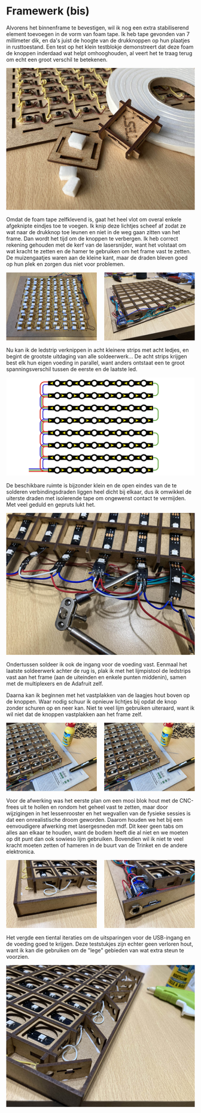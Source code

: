 # Framewerk (bis)

Alvorens het binnenframe te bevestigen, wil ik nog een extra stabiliserend element toevoegen in de vorm van foam tape. Ik heb tape gevonden van 7 millimeter dik, en da's juist de hoogte van de drukknoppen op hun plaatjes in rusttoestand. Een test op het klein testblokje demonstreert dat deze foam de knoppen inderdaad wat helpt omhooghouden, al veert het te traag terug om echt een groot verschil te betekenen.

![binnenframe9](../assets/images/project/binnenframe9.jpg "binnenframe")

Omdat de foam tape zelfklevend is, gaat het heel vlot om overal enkele afgeknipte eindjes toe te voegen. Ik knip deze lichtjes scheef af zodat ze wat naar de drukknop toe leunen en niet in de weg gaan zitten van het frame. Dan wordt het tijd om de knoppen te verbergen. Ik heb correct rekening gehouden met de kerf van de lasersnijder, want het volstaat om wat kracht te zetten en de hamer te gebruiken om het frame vast te zetten. De muizengaatjes waren aan de kleine kant, maar de draden bleven goed op hun plek en zorgen dus niet voor problemen.

<p>
<img src="../assets/images/project/binnenframe10.jpg" width="48%"/>
<img src="../assets/images/project/binnenframe11.jpg" width="48%" style="float:right;"/>
</p>

Nu kan ik de ledstrip verknippen in acht kleinere strips met acht ledjes, en begint de grootste uitdaging van alle soldeerwerk… De acht strips krijgen best elk hun eigen voeding in parallel, want anders ontstaat een te groot spanningsverschil tussen de eerste en de laatste led.

![leddiagram](../assets/images/project/leddiagram.png "led diagram")

De beschikbare ruimte is bijzonder klein en de open eindes van de te solderen verbindingsdraden liggen heel dicht bij elkaar, dus ik omwikkel de uiterste draden met isolerende tape om ongewenst contact te vermijden. Met veel geduld en gepruts lukt het.

![binnenframe12](../assets/images/project/binnenframe12.jpg "binnenframe")

Ondertussen soldeer ik ook de ingang voor de voeding vast. Eenmaal het laatste soldeerwerk achter de rug is, plak ik met het lijmpistool de ledstrips vast aan het frame (aan de uiteinden en enkele punten middenin), samen met de multiplexers en de Adafruit zelf.

Daarna kan ik beginnen met het vastplakken van de laagjes hout boven op de knoppen. Waar nodig schuur ik opnieuw lichtjes bij opdat de knop zonder schuren op en neer kan. Niet te veel lijm gebruiken uiteraard, want ik wil niet dat de knoppen vastplakken aan het frame zelf.

<p>
<img src="../assets/images/project/binnenframe13.jpg" width="48%"/>
<img src="../assets/images/project/binnenframe13.jpg" width="48%" style="float:right;"/>
</p>

Voor de afwerking was het eerste plan om een mooi blok hout met de CNC-frees uit te hollen en rondom het geheel vast te zetten, maar door wijzigingen in het lessenrooster en het wegvallen van de fysieke sessies is dat een onrealistische droom geworden. Daarom houden we het bij een eenvoudigere afwerking met lasergesneden mdf. Dit keer geen tabs om alles aan elkaar te houden, want de bodem heeft die al niet en we moeten op dit punt dan ook sowieso lijm gebruiken. Bovendien wil ik niet te veel kracht moeten zetten of hameren in de buurt van de Trinket en de andere elektronica.

<p>
<img src="../assets/images/project/binnenframe15.jpg" width="48%"/>
<img src="../assets/images/project/binnenframe16.jpg" width="48%" style="float:right;"/>
</p>

Het vergde een tiental iteraties om de uitsparingen voor de USB-ingang en de voeding goed te krijgen. Deze teststukjes zijn echter geen verloren hout, want ik kan die gebruiken om de "lege" gebieden van wat extra steun te voorzien.

![binnenframe17](../assets/images/project/binnenframe17.jpg "framewerk")

